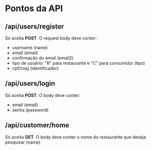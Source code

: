 # Pontos da API

## /api/users/register
Só aceita **POST**. O request body deve conter:
- username (name)
- email (email)
- confirmação do email (email2)
- tipo de usuário: "R" para restaurante e "C" para consumidor (tipo)
- cpf/cnpj (identificador)

## /api/users/login
Só aceita **POST**. O body deve conter:
- email (email)
- senha (password)

## /api/customer/home
Só aceita **GET**. O body deve conter o nome do restaurante que deseja pesquisar (name)
